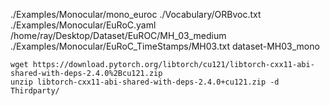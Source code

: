 ./Examples/Monocular/mono_euroc ./Vocabulary/ORBvoc.txt ./Examples/Monocular/EuRoC.yaml /home/ray/Desktop/Dataset/EuROC/MH_03_medium ./Examples/Monocular/EuRoC_TimeStamps/MH03.txt dataset-MH03_mono

```
wget https://download.pytorch.org/libtorch/cu121/libtorch-cxx11-abi-shared-with-deps-2.4.0%2Bcu121.zip
unzip libtorch-cxx11-abi-shared-with-deps-2.4.0+cu121.zip -d Thirdparty/
```
